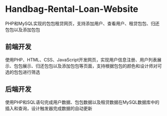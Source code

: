 # Handbag-Rental-Loan-Website
PHP和MySQL实现的包包租贷网页，支持添加用户、查看用户、租贷包包、归还包包以及添加包包
## 前端开发
使用PHP、HTML、CSS、JavaScript开发网页，实现用户信息注册、用户列表展示、包包展示、归还包包以及添加包包等页面，支持根据包包的颜色和设计师对可选的包包进行筛选
## 后端开发
使用PHP和SQL语句完成用户数据、包包数据以及租贷数据在MySQL数据库中的插入和查询，设计触发器完成数据的自动更新

